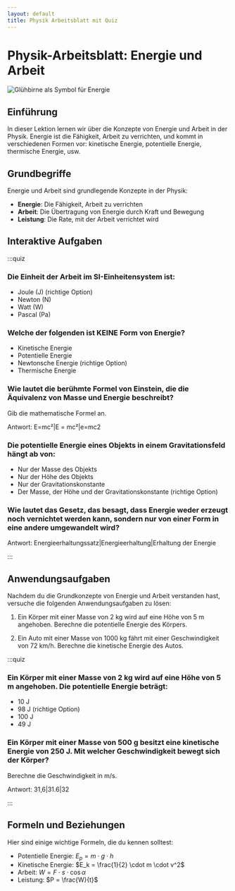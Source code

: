 ```yaml
---
layout: default
title: Physik Arbeitsblatt mit Quiz
---
```


# Physik-Arbeitsblatt: Energie und Arbeit

![Glühbirne als Symbol für Energie](https://images.unsplash.com/photo-1532187863486-abf9dbad1b69?q=80&w=1000)

## Einführung

In dieser Lektion lernen wir über die Konzepte von Energie und Arbeit in der Physik. Energie ist die Fähigkeit, Arbeit zu verrichten, und kommt in verschiedenen Formen vor: kinetische Energie, potentielle Energie, thermische Energie, usw.

## Grundbegriffe

Energie und Arbeit sind grundlegende Konzepte in der Physik:

- **Energie**: Die Fähigkeit, Arbeit zu verrichten
- **Arbeit**: Die Übertragung von Energie durch Kraft und Bewegung
- **Leistung**: Die Rate, mit der Arbeit verrichtet wird

## Interaktive Aufgaben

:::quiz

### Die Einheit der Arbeit im SI-Einheitensystem ist:

- Joule (J) (richtige Option)
- Newton (N)
- Watt (W)
- Pascal (Pa)

### Welche der folgenden ist KEINE Form von Energie?

- Kinetische Energie
- Potentielle Energie
- Newtonsche Energie (richtige Option)
- Thermische Energie

### Wie lautet die berühmte Formel von Einstein, die die Äquivalenz von Masse und Energie beschreibt?

Gib die mathematische Formel an.

Antwort: E=mc²|E = mc²|e=mc2

### Die potentielle Energie eines Objekts in einem Gravitationsfeld hängt ab von:

- Nur der Masse des Objekts
- Nur der Höhe des Objekts
- Nur der Gravitationskonstante
- Der Masse, der Höhe und der Gravitationskonstante (richtige Option)

### Wie lautet das Gesetz, das besagt, dass Energie weder erzeugt noch vernichtet werden kann, sondern nur von einer Form in eine andere umgewandelt wird?

Antwort: Energieerhaltungssatz|Energieerhaltung|Erhaltung der Energie

:::

## Anwendungsaufgaben

Nachdem du die Grundkonzepte von Energie und Arbeit verstanden hast, versuche die folgenden Anwendungsaufgaben zu lösen:

1. Ein Körper mit einer Masse von 2 kg wird auf eine Höhe von 5 m angehoben. Berechne die potentielle Energie des Körpers.
   
2. Ein Auto mit einer Masse von 1000 kg fährt mit einer Geschwindigkeit von 72 km/h. Berechne die kinetische Energie des Autos.

:::quiz

### Ein Körper mit einer Masse von 2 kg wird auf eine Höhe von 5 m angehoben. Die potentielle Energie beträgt:

- 10 J
- 98 J (richtige Option)
- 100 J
- 49 J

### Ein Körper mit einer Masse von 500 g besitzt eine kinetische Energie von 250 J. Mit welcher Geschwindigkeit bewegt sich der Körper?

Berechne die Geschwindigkeit in m/s.

Antwort: 31,6|31.6|32

:::

## Formeln und Beziehungen

Hier sind einige wichtige Formeln, die du kennen solltest:

- Potentielle Energie: $E_p = m \cdot g \cdot h$
- Kinetische Energie: $E_k = \frac{1}{2} \cdot m \cdot v^2$
- Arbeit: $W = F \cdot s \cdot \cos{\alpha}$
- Leistung: $P = \frac{W}{t}$